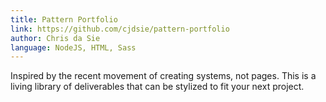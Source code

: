 ```yaml
---
title: Pattern Portfolio
link: https://github.com/cjdsie/pattern-portfolio
author: Chris da Sie
language: NodeJS, HTML, Sass
---
```


Inspired by the recent movement of creating systems, not pages. This is a living library of deliverables that can be stylized to fit your next project.